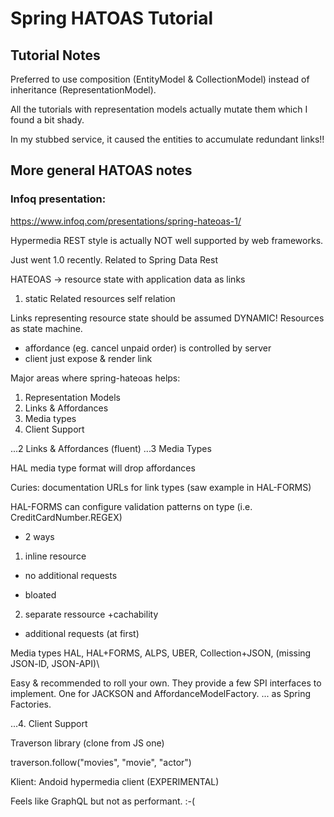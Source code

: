 # Spring HATOAS Tutorial

## Tutorial Notes

Preferred to use composition (EntityModel & CollectionModel) instead of inheritance (RepresentationModel).

All the tutorials with representation models actually mutate them which I found a bit shady.  

In my stubbed service,
it caused the entities to accumulate redundant links!!

## More general HATOAS notes

### Infoq presentation: 
https://www.infoq.com/presentations/spring-hateoas-1/

Hypermedia REST style is actually NOT well supported by web frameworks.

Just went 1.0 recently.
Related to Spring Data Rest

HATEOAS
-> resource state with application data as links
  1. static 
    Related resources
    self relation

Links representing resource state should be assumed DYNAMIC!  Resources as state machine.
- affordance (eg. cancel unpaid order) is controlled by server
- client just expose & render link

Major areas where spring-hateoas helps:
1. Representation Models
2. Links & Affordances
3. Media types
4. Client Support


...2 Links & Affordances (fluent)
...3 Media Types

HAL media type format will drop affordances

Curies: documentation URLs for link types (saw example in HAL-FORMS)

HAL-FORMS can configure validation patterns on type (i.e. CreditCardNumber.REGEX)

- 2 ways
1. inline resource
  + no additional requests
  - bloated

2. separate ressource
  +cachability
  - additional requests (at first)

Media types
HAL, HAL+FORMS, ALPS, UBER, Collection+JSON, (missing JSON-lD, JSON-API)\

Easy & recommended to roll your own.  They provide a few SPI interfaces to implement.
One for JACKSON and AffordanceModelFactory.
... as Spring Factories.

...4. Client Support

Traverson library (clone from JS one)

traverson.follow("movies", "movie", "actor")

Klient: Andoid hypermedia client (EXPERIMENTAL)

Feels like GraphQL but not as performant. :-(